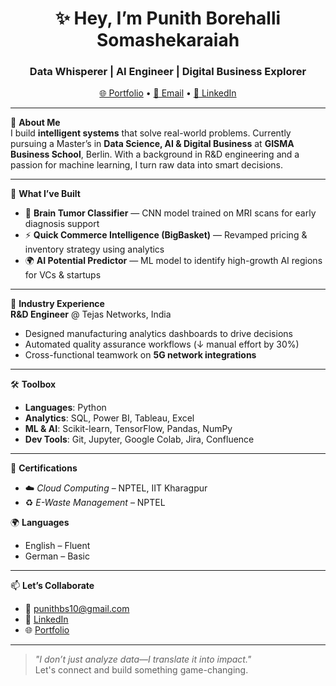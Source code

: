 <h1 align="center">✨ Hey, I’m Punith Borehalli Somashekaraiah</h1>
<h3 align="center">Data Whisperer | AI Engineer | Digital Business Explorer</h3>

<p align="center">
  <a href="https://punithbs10.github.io/punith/" target="_blank">🌐 Portfolio</a> • 
  <a href="mailto:punithbs10@gmail.com">📧 Email</a> • 
  <a href="https://www.linkedin.com/in/punithbs" target="_blank">🔗 LinkedIn</a>
</p>

---

🚀 **About Me**  
I build **intelligent systems** that solve real-world problems. Currently pursuing a Master’s in **Data Science, AI & Digital Business** at **GISMA Business School**, Berlin. With a background in R&D engineering and a passion for machine learning, I turn raw data into smart decisions.

---

🧠 **What I’ve Built**  
- 🧬 **Brain Tumor Classifier** — CNN model trained on MRI scans for early diagnosis support  
- ⚡ **Quick Commerce Intelligence (BigBasket)** — Revamped pricing & inventory strategy using analytics  
- 🌍 **AI Potential Predictor** — ML model to identify high-growth AI regions for VCs & startups

---

💼 **Industry Experience**  
**R&D Engineer** @ Tejas Networks, India  
- Designed manufacturing analytics dashboards to drive decisions  
- Automated quality assurance workflows (↓ manual effort by 30%)  
- Cross-functional teamwork on **5G network integrations**

---

🛠️ **Toolbox**  
- **Languages**: Python  
- **Analytics**: SQL, Power BI, Tableau, Excel  
- **ML & AI**: Scikit-learn, TensorFlow, Pandas, NumPy  
- **Dev Tools**: Git, Jupyter, Google Colab, Jira, Confluence

---

📜 **Certifications**  
- ☁️ *Cloud Computing* – NPTEL, IIT Kharagpur  
- ♻️ *E-Waste Management* – NPTEL

🌍 **Languages**  
- English – Fluent  
- German – Basic

---

📫 **Let’s Collaborate**  
- 💌 [punithbs10@gmail.com](mailto:punithbs10@gmail.com)  
- 💼 [LinkedIn](https://www.linkedin.com/in/punithbs)  
- 🌐 [Portfolio](https://punithbs10.github.io/punith/)

---

> _"I don’t just analyze data—I translate it into impact."_  
> Let's connect and build something game-changing.  
